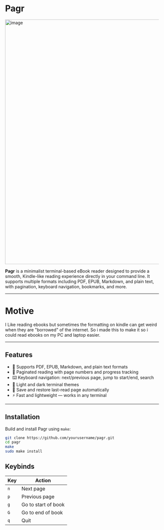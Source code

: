 # Pagr

<img width="600" height="800" alt="image" src="https://github.com/user-attachments/assets/652b2e0c-9bbd-4cad-83a2-1027f5c1ed76" />


**Pagr** is a minimalist terminal-based eBook reader designed to provide a smooth, Kindle-like reading experience directly in your command line. It supports multiple formats including PDF, EPUB, Markdown, and plain text, with pagination, keyboard navigation, bookmarks, and more.

---
# Motive

I Like reading ebooks but sometimes the formatting on kindle can get weird when they are "borrowed" of the internet. So i made this to make it so i could read ebooks on my PC and laptop easier.

---

## Features

- 📄 Supports PDF, EPUB, Markdown, and plain text formats  
- 🔖 Paginated reading with page numbers and progress tracking  
- ⌨️ Keyboard navigation: next/previous page, jump to start/end, search  
- 🎨 Light and dark terminal themes  
- 💾 Save and restore last-read page automatically  
- ⚡ Fast and lightweight — works in any terminal  

---

## Installation

Build and install Pagr using `make`:

```bash
git clone https://github.com/yourusername/pagr.git
cd pagr
make
sudo make install

```
## Keybinds

| Key | Action                |
|-----|-----------------------|
| `n` | Next page             |
| `p` | Previous page         |
| `g` | Go to start of book   |
| `G` | Go to end of book     |
| `q` | Quit                  |

